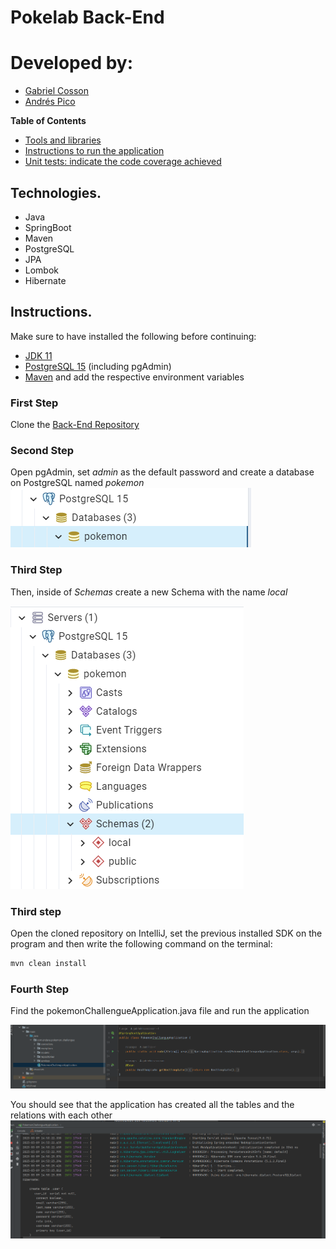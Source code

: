 # Pokelab Back-End

# Developed by:
- [Gabriel Cosson](https://github.com/gabrielnievescosson)
- [Andrés Pico](https://github.com/Jandres1420)

**Table of Contents**
- [Tools and libraries](#tools)
- [Instructions to run the application](#instructions)
- [Unit tests: indicate the code coverage achieved](#test)

## Technologies.
- Java
- SpringBoot
- Maven
- PostgreSQL
- JPA
- Lombok
- Hibernate

## Instructions.

Make sure to have installed the following before continuing:
- <a href="https://www.oracle.com/java/technologies/javase/jdk11-archive-downloads.html">JDK 11<a>
- <a href="https://www.postgresql.org/download/">PostgreSQL 15<a> (including pgAdmin)
- <a href="https://maven.apache.org/download.cgi">Maven<a> and add the respective environment variables

### First Step
Clone the <a href="https://github.com/Jandres1420/Pokemon-Challengue-Back-End">Back-End Repository<a>

### Second Step
Open pgAdmin, set <i>admin</i> as the default password and create a database on PostgreSQL named <i>pokemon</i>
![](/img/creatingDatabase.png)

### Third Step
Then, inside of <i>Schemas</i> create a new Schema with the name <i>local</i>

![](/img/creatingSchema.png)

### Third step
Open the cloned repository on IntelliJ, set the previous installed SDK on the program and then write the following command on the terminal:

```bash
mvn clean install
```

  ### Fourth Step
Find the pokemonChallengueApplication.java file and run the application

![](/img/spring-boot-aplication.png)

You should see that the application has created all the tables and the relations with each other
![](/img/created_tables.png)
